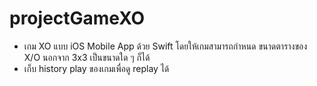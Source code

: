 # projectGameXO

- เกม XO แบบ iOS Mobile App ด้วย Swift โดยให้เกมสามารถกำหนด ขนาดตารางของ X/O นอกจาก 3x3 เป็นขนาดใด ๆ ก็ได้
- เก็บ history play ของเกมเพื่อดู replay ได้
